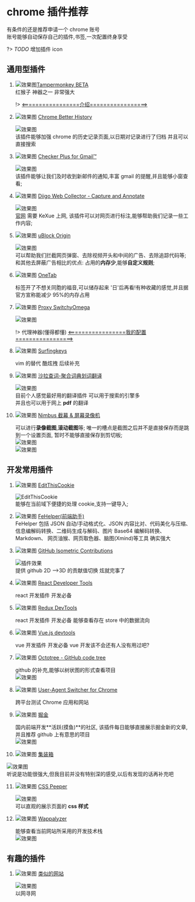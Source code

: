 # chrome 插件推荐

有条件的还是推荐申请一个 chrome 账号  
账号能够自动保存自己的插件,书签,一次配置终身享受

?> _TODO_ 增加插件 icon

## 通用型插件

1. ![效果图](https://raw.githubusercontent.com/FE-ng/picGo/main/blog/20210505104731.png ':class=image30')[Tampermonkey BETA](https://chrome.google.com/webstore/detail/tampermonkey-beta/gcalenpjmijncebpfijmoaglllgpjagf)  
   红猴子 神器之一 非常强大

   !> [<=================介绍=================>](/tools/tampermonkey.md)

2. ![效果图](https://raw.githubusercontent.com/FE-ng/picGo/main/blog/20210508150102.png ':class=image30') [Chrome Better History](chrome://extensions/?id=egehpkpgpgooebopjihjmnpejnjafefi)

   ![效果图](https://raw.githubusercontent.com/FE-ng/picGo/main/blog/20210428192155.png ':class=image800')  
   该插件能够加强 chrome 的历史记录页面,以日期对记录进行了归档 并且可以直接搜索

3. ![效果图](https://raw.githubusercontent.com/FE-ng/picGo/main/blog/20210508150146.png ':class=image30') [Checker Plus for Gmail™ ](https://chrome.google.com/webstore/detail/checker-plus-for-gmail/oeopbcgkkoapgobdbedcemjljbihmemj/related?utm_source=chrome-ntp-icon)

   ![效果图](https://raw.githubusercontent.com/FE-ng/picGo/main/blog/20210428194556.png ':class=image400')  
   该插件能够让我们及时收到新邮件的通知,丰富 gmail 的提醒,并且能够小窗查看;

4. ![效果图](https://raw.githubusercontent.com/FE-ng/picGo/main/blog/20210508150234.png ':class=image30') [Diigo Web Collector - Capture and Annotate](https://chrome.google.com/webstore/detail/diigo-web-collector-captu/pnhplgjpclknigjpccbcnmicgcieojbh)

   ![效果图](https://raw.githubusercontent.com/FE-ng/picGo/main/blog/20210428195021.png ':class=image400')  
   [官网](https://www.diigo.com/) 需要 KeXue 上网, 该插件可以对网页进行标注,能够帮助我们记录一些工作内容;

5. ![效果图](https://raw.githubusercontent.com/FE-ng/picGo/main/blog/20210508150303.png ':class=image30') [uBlock Origin](https://chrome.google.com/webstore/detail/ublock-origin/cjpalhdlnbpafiamejdnhcphjbkeiagm)

   ![效果图](https://raw.githubusercontent.com/FE-ng/picGo/main/blog/20210429111356.png ':class=image400')  
   可以帮助我们拦截网页弹窗、去除视频开头和中间的广告、去除追踪代码等;
   和其他去屏蔽广告相比的优点: 占用的**内存少**,能够**自定义规则**;

6. ![效果图](https://raw.githubusercontent.com/FE-ng/picGo/main/blog/20210508150439.png ':class=image30') [OneTab](https://chrome.google.com/webstore/detail/onetab/chphlpgkkbolifaimnlloiipkdnihall)

   标签开了不想关同胞的福音,可以储存起来 '日'后再看!有种收藏的感觉,并且据官方宣称能减少 95%的内存占用

7. ![效果图](https://raw.githubusercontent.com/FE-ng/picGo/main/blog/20210508150458.png ':class=image30') [Proxy SwitchyOmega](https://chrome.google.com/webstore/detail/proxy-switchyomega/padekgcemlokbadohgkifijomclgjgif)

   ![效果图](https://raw.githubusercontent.com/FE-ng/picGo/main/blog/20210429134615.png ':class=image400')

   !> 代理神器(懂得都懂) [<=================我的配置=================>](/tools/switchOmega.md)

8. ![效果图](https://raw.githubusercontent.com/FE-ng/picGo/main/blog/20210508150537.png ':class=image30') [Surfingkeys](https://chrome.google.com/webstore/detail/surfingkeys/gfbliohnnapiefjpjlpjnehglfpaknnc)

   vim 的替代 酷炫拽 后续补充

9. ![效果图](https://raw.githubusercontent.com/FE-ng/picGo/main/blog/20210508150558.png ':class=image30') [沙拉查词-聚合词典划词翻译](https://saladict.crimx.com/)

   ![效果图](https://raw.githubusercontent.com/FE-ng/picGo/main/blog/20210429112441.png ':class=image400')  
   目前个人感觉最好用的翻译插件 可以用于搜索的引擎多  
   并且也可以用于网上 **pdf** 的翻译

10. ![效果图](https://raw.githubusercontent.com/FE-ng/picGo/main/blog/20210508150619.png ':class=image30') [Nimbus 截幕 & 屏幕录像机](https://chrome.google.com/webstore/detail/nimbus-screenshot-screen/bpconcjcammlapcogcnnelfmaeghhagj)

    可以进行**录像截图**,**滚动截图**等; 唯一的槽点是截图之后并不是直接保存而是跳到一个设置页面, 暂时不能够直接保存到剪切板;  
    ![效果图](https://raw.githubusercontent.com/FE-ng/picGo/main/blog/20210429113420.png ':class=image400')  
    ![效果图](https://raw.githubusercontent.com/FE-ng/picGo/main/blog/11111.png ':class=image400')

## 开发常用插件

1. ![效果图](https://raw.githubusercontent.com/FE-ng/picGo/main/blog/20210508150715.png ':class=image30') [EditThisCookie](http://www.editthiscookie.com/)

   ![EditThisCookie](https://raw.githubusercontent.com/FE-ng/picGo/main/blog/20210428192924.png ':class=image400')  
   能够在当前域下便捷的处理 cookie,支持一键导入;

2. ![效果图](https://raw.githubusercontent.com/FE-ng/picGo/main/blog/20210514163557.png ':class=image30') [FeHelper(前端助手)](https://www.baidufe.com/fehelper/index/index.html)  
   FeHelper 包括 JSON 自动/手动格式化、JSON 内容比对、代码美化与压缩、信息编解码转换、二维码生成与解码、图片 Base64 编解码转换、Markdown、 网页油猴、网页取色器、脑图(Xmind)等工具 确实强大

3. ![效果图](https://raw.githubusercontent.com/FE-ng/picGo/main/blog/20210508150740.png ':class=image30') [GitHub Isometric Contributions](https://chrome.google.com/webstore/detail/github-isometric-contribu/mjoedlfflcchnleknnceiplgaeoegien)

   ![插件效果](https://raw.githubusercontent.com/FE-ng/picGo/main/blog/20210428194015.png ':class=image400')  
   提供 github 2D -->3D 的贡献值切换 炫就完事了

4. ![效果图](https://raw.githubusercontent.com/FE-ng/picGo/main/blog/20210508150823.png ':class=image30') [React Developer Tools](https://chrome.google.com/webstore/detail/react-developer-tools/fmkadmapgofadopljbjfkapdkoienihi)

   react 开发插件 开发必备

5. ![效果图](https://raw.githubusercontent.com/FE-ng/picGo/main/blog/20210508150905.png ':class=image30') [Redux DevTools](https://chrome.google.com/webstore/detail/redux-devtools/lmhkpmbekcpmknklioeibfkpmmfibljd)

   react 开发插件 开发必备 能够查看存在 store 中的数据流向

6. ![效果图](https://raw.githubusercontent.com/FE-ng/picGo/main/blog/20210508150940.png ':class=image30') [Vue.js devtools](https://chrome.google.com/webstore/detail/vuejs-devtools/nhdogjmejiglipccpnnnanhbledajbpd)

   vue 开发插件 开发必备 vue 开发该不会还有人没有用过吧?

7. ![效果图](https://raw.githubusercontent.com/FE-ng/picGo/main/blog/20210508151020.png ':class=image30') [Octotree - GitHub code tree](https://www.octotree.io/)

   github 的补充,能够以树状图的形式查看项目  
   ![效果图](https://raw.githubusercontent.com/FE-ng/picGo/main/blog/20210429113835.png ':class=image400')

8. ![效果图](https://raw.githubusercontent.com/FE-ng/picGo/main/blog/20210508151055.png ':class=image30') [User-Agent Switcher for Chrome](https://chrome.google.com/webstore/detail/user-agent-switcher-for-c/djflhoibgkdhkhhcedjiklpkjnoahfmg)

   跨平台测试 Chrome 应用和网站

9. ![效果图](https://raw.githubusercontent.com/FE-ng/picGo/main/blog/20210508151206.png ':class=image30') [掘金](https://chrome.google.com/webstore/detail/%E6%8E%98%E9%87%91/lecdifefmmfjnjjinhaennhdlmcaeeeb)

   国内前端开发**活跃(摸鱼)**的社区, 该插件每日能够直接展示掘金新的文章,并且推荐 github 上有意思的项目  
   ![效果图](https://raw.githubusercontent.com/FE-ng/picGo/main/blog/20210429114040.png ':class=image400')

10. ![效果图](https://raw.githubusercontent.com/FE-ng/picGo/main/blog/20210517150352.png ':class=image30') [集装箱](https://chrome.google.com/webstore/detail/%E9%9B%86%E8%A3%85%E7%AE%B1/kbgigmcnifmaklccibmlepmahpfdhjch)

![效果图](https://raw.githubusercontent.com/FE-ng/picGo/main/blog/20210429114211.png ':class=image400')  
 听说是功能很强大,但我目前并没有特别深的感受,以后有发现的话再补充吧

11. ![效果图](https://raw.githubusercontent.com/FE-ng/picGo/main/blog/20210517150544.png ':class=image30') [CSS Peeper](https://chrome.google.com/webstore/detail/css-peeper/mbnbehikldjhnfehhnaidhjhoofhpehk)

    ![效果图](https://raw.githubusercontent.com/FE-ng/picGo/main/blog/20210429114348.png ':class=image400')  
    可以直观的展示页面的 **css 样式**

12. ![效果图](https://raw.githubusercontent.com/FE-ng/picGo/main/blog/20210517150625.png ':class=image30') [Wappalyzer](https://www.wappalyzer.com/)

    能够查看当前网站所采用的开发技术栈  
    ![效果图](https://raw.githubusercontent.com/FE-ng/picGo/main/blog/20210429113943.png ':class=image400')

## 有趣的插件

1. ![效果图](https://raw.githubusercontent.com/FE-ng/picGo/main/blog/20210517150649.png ':class=image30') [类似的网站](https://chrome.google.com/webstore/detail/similar-sites-discover-re/necpbmbhhdiplmfhmjicabdeighkndkn)

   ![效果图](https://raw.githubusercontent.com/FE-ng/picGo/main/blog/20210429114728.png ':class=image400')  
   以网寻网
